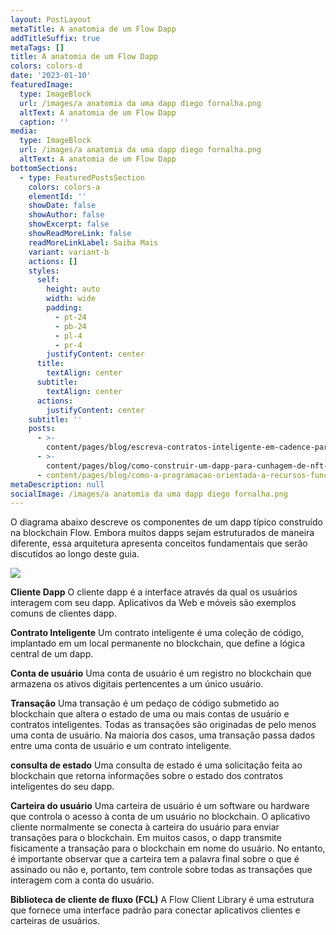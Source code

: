```yaml
---
layout: PostLayout
metaTitle: A anatomia de um Flow Dapp
addTitleSuffix: true
metaTags: []
title: A anatomia de um Flow Dapp
colors: colors-d
date: '2023-01-10'
featuredImage:
  type: ImageBlock
  url: /images/a anatomia da uma dapp diego fornalha.png
  altText: A anatomia de um Flow Dapp
  caption: ''
media:
  type: ImageBlock
  url: /images/a anatomia da uma dapp diego fornalha.png
  altText: A anatomia de um Flow Dapp
bottomSections:
  - type: FeaturedPostsSection
    colors: colors-a
    elementId: ''
    showDate: false
    showAuthor: false
    showExcerpt: false
    showReadMoreLink: false
    readMoreLinkLabel: Saiba Mais
    variant: variant-b
    actions: []
    styles:
      self:
        height: auto
        width: wide
        padding:
          - pt-24
          - pb-24
          - pl-4
          - pr-4
        justifyContent: center
      title:
        textAlign: center
      subtitle:
        textAlign: center
      actions:
        justifyContent: center
    subtitle: ''
    posts:
      - >-
        content/pages/blog/escreva-contratos-inteligente-em-cadence-para-votacoes.md
      - >-
        content/pages/blog/como-construir-um-dapp-para-cunhagem-de-nft-na-flow.md
      - content/pages/blog/como-a-programacao-orientada-a-recursos-funciona.md
metaDescription: null
socialImage: /images/a anatomia da uma dapp diego fornalha.png
---
```

O diagrama abaixo descreve os componentes de um dapp típico construído na blockchain Flow. Embora muitos dapps sejam estruturados de maneira diferente, essa arquitetura apresenta conceitos fundamentais que serão discutidos ao longo deste guia.

![](/images/image.png)

**Cliente Dapp**
O cliente dapp é a interface através da qual os usuários interagem com seu dapp. Aplicativos da Web e móveis são exemplos comuns de clientes dapp.

**Contrato Inteligente**
Um contrato inteligente é uma coleção de código, implantado em um local permanente no blockchain, que define a lógica central de um dapp.

**Conta de usuário**
Uma conta de usuário é um registro no blockchain que armazena os ativos digitais pertencentes a um único usuário.

**Transação**
Uma transação é um pedaço de código submetido ao blockchain que altera o estado de uma ou mais contas de usuário e contratos inteligentes. Todas as transações são originadas de pelo menos uma conta de usuário. Na maioria dos casos, uma transação passa dados entre uma conta de usuário e um contrato inteligente.

**consulta de estado**
Uma consulta de estado é uma solicitação feita ao blockchain que retorna informações sobre o estado dos contratos inteligentes do seu dapp.

**Carteira do usuário**
Uma carteira de usuário é um software ou hardware que controla o acesso à conta de um usuário no blockchain. O aplicativo cliente normalmente se conecta à carteira do usuário para enviar transações para o blockchain. Em muitos casos, o dapp transmite fisicamente a transação para o blockchain em nome do usuário. No entanto, é importante observar que a carteira tem a palavra final sobre o que é assinado ou não e, portanto, tem controle sobre todas as transações que interagem com a conta do usuário.

**Biblioteca de cliente de fluxo (FCL)**
A Flow Client Library é uma estrutura que fornece uma interface padrão para conectar aplicativos clientes e carteiras de usuários.
